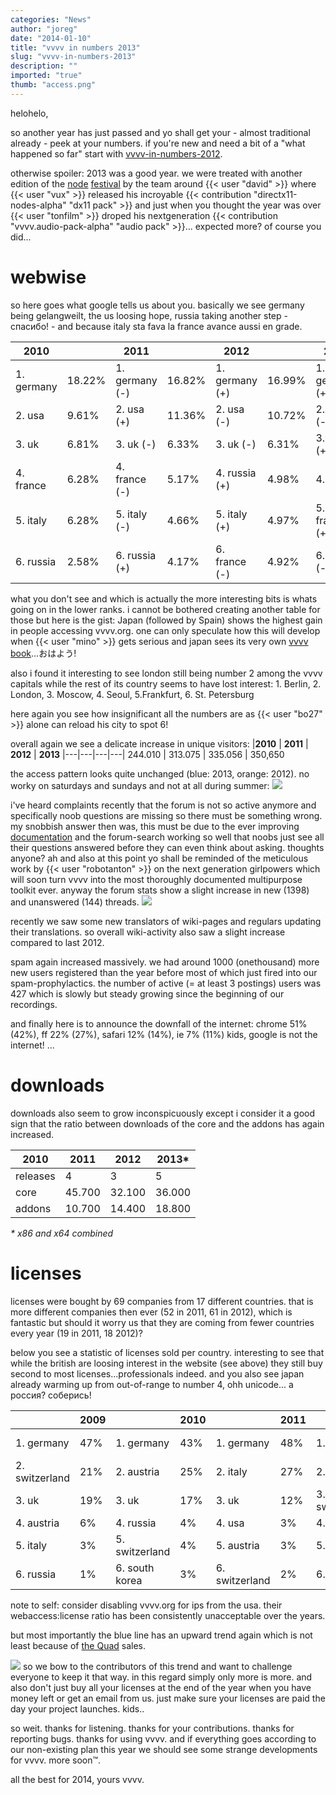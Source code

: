 ```yaml
---
categories: "News"
author: "joreg"
date: "2014-01-10"
title: "vvvv in numbers 2013"
slug: "vvvv-in-numbers-2013"
description: ""
imported: "true"
thumb: "access.png"
---
```



helohelo,

so another year has just passed and yo shall get your - almost traditional already - peek at your numbers. if you're new and need a bit of a "what happened so far" start with [vvvv-in-numbers-2012](/blog/2013/vvvv-in-numbers-2012).

otherwise spoiler: 2013 was a good year. we were treated with another edition of the [node](https://vimeo.com/65049567) [festival](http://www.flickr.com/photos/node-forum/) by the team around {{< user "david" >}} where {{< user "vux" >}} released his incroyable {{< contribution "directx11-nodes-alpha" "dx11 pack" >}} and just when you thought the year was over {{< user "tonfilm" >}} droped his nextgeneration {{< contribution "vvvv.audio-pack-alpha" "audio pack" >}}... expected more? of course you did...

# webwise

so here goes what google tells us about you. basically we see germany being gelangweilt, the us loosing hope, russia taking another step - спасибо! - and because italy sta fava la france avance aussi en grade.

|**2010**| |**2011**| |**2012**| |**2013**|
|---|---|---|---|---|---|---|
1\. germany|18.22%|1. germany (-)|16.82%|1. germany (+)|16.99%|1. germany (+)|17.02%
2\. usa|9.61%|2. usa (+)|11.36%|2. usa (-)|10.72%|2. usa (-)|9.87%
3\. uk|6.81%|3. uk (-)|6.33%|3. uk (-)|6.31%|3. russia (+)|5.78%
4\. france|6.28%|4. france (-)|5.17%|4. russia (+)|4.98%|4. uk (-)|5.64%
5\. italy|6.28%|5. italy (-)|4.66%|5. italy (+)|4.97%|5. france (+)|4.93%
6\. russia|2.58%|6. russia (+)|4.17%|6. france (-)|4.92%|6. italy (-)|4.56%


what you don't see and which is actually the more interesting bits is whats going on in the lower ranks. i cannot be bothered creating another table for those but here is the gist: Japan (followed by Spain) shows the highest gain in people accessing vvvv.org. one can only speculate how this will develop when {{< user "mino" >}} gets serious and japan sees its very own [vvvv book](/blog/2013/cover-art-illustrations-competition)...おはよう!

also i found it interesting to see london still being number 2 among the vvvv capitals while the rest of its country seems to have lost interest: 1. Berlin, 2. London, 3. Moscow, 4. Seoul, 5.Frankfurt, 6. St. Petersburg

here again you see how insignificant all the numbers are as {{< user "bo27" >}} alone can reload his city to spot 6!

overall again we see a delicate increase in unique visitors:
|**2010** | **2011** | **2012** | **2013**
|---|---|---|---|
244.010 | 313.075 | 335.056 | 350,650


the access pattern looks quite unchanged (blue: 2013, orange: 2012). no worky on saturdays and sundays and not at all during summer:
![](access.png) 

i've heard complaints recently that the forum is not so active anymore and specifically noob questions are missing so there must be something wrong. my snobbish answer then was, this must be due to the ever improving [documentation](https://betadocs.vvvv.org) and the forum-search working so well that noobs just see all their questions answered before they can even think about asking. thoughts anyone? ah and also at this point yo shall be reminded of the meticulous work by {{< user "robotanton" >}} on the next generation girlpowers which will soon turn vvvv into the most thoroughly documented multipurpose toolkit ever. anyway the forum stats show a slight increase in new (1398) and unanswered (144) threads. 
![](Diagrams-DirectX%20Renderer_2014.01.06-00.38.52.png) 

recently we saw some new translators of wiki-pages and regulars updating their translations. so overall wiki-activity also saw a slight increase compared to last 2012. 

spam again increased massively. we had around 1000 (onethousand) more new users registered than the year before most of which just fired into our spam-prophylactics. the number of active (= at least 3 postings) users was 427 which is slowly but steady growing since the beginning of our recordings.

and finally here is to announce the downfall of the internet:
chrome 51% (42%), ff 22% (27%), safari 12% (14%), ie 7% (11%)
kids, google is not the internet!
...

# downloads

downloads also seem to grow inconspicuously except i consider it a good sign that the ratio between downloads of the core and the addons has again increased. 

|**2010** | **2011** | **2012** | **2013***
|---|---|---|---|
releases | 4 | 3 | 5 | 5
core | 45.700 | 32.100 | 36.000 | 45.000
addons | 10.700 | 14.400 | 18.800 | 29.000

*\* x86 and x64 combined*

# licenses

licenses were bought by 69 companies from 17 different countries. that is more different companies then ever (52 in 2011, 61 in 2012), which is fantastic but should it worry us that they are coming from fewer countries every year (19 in 2011, 18 2012)? 

below you see a statistic of licenses sold per country. interesting to see that while the british are loosing interest in the website (see above) they still buy second to most licenses...professionals indeed. and you also see japan already warming up from out-of-range to number 4, ohh unicode... а россия? соберись!

| |**2009**| |**2010**| |**2011**| |**2012**| |**2013**|
|---|---|---|---|---|---|---|---|---|---|
1\. germany|47%|1. germany|43%|1. germany|48%|1. germany|65%|1. germany|55%
2\. switzerland|21%|2. austria|25%|2. italy|27%|2. uk|10%|2. uk|25%
3\. uk|19%|3. uk|17%|3. uk|12%|3. switzerland|8%|3. austria|3%
4\. austria|6%|4. russia|4%|4. usa|3%|4. russia|5%|4. japan|2.8%
5\. italy|3%|5. switzerland|4%|5. austria|3%|5. austria|3%|5. russia|2.5%
6\. russia|1%|6. south korea|3%|6. switzerland|2%|6. spain|2%|6. france|2.5%

note to self: consider disabling vvvv.org for ips from the usa. their webaccess:license ratio has been consistently unacceptable over the years. 

but most importantly the blue line has an upward trend again which is not least because of [the Quad](http://www.tinkersoup.de/?ActionCall=WebActionArticleSearch&Params%5bproducer%5d=28) sales. 

![](Diagrams-DirectX%20Renderer_2014.01.02-00.23.53.png) 
so we bow to the contributors of this trend and want to challenge everyone to keep it that way. in this regard simply only more is more. and also don't just buy all your licenses at the end of the year when you have money left or get an email from us. just make sure your licenses are paid the day your project launches. kids..

so weit. thanks for listening. thanks for your contributions. thanks for reporting bugs. thanks for using vvvv. and if everything goes according to our non-existing plan this year we should see some strange developments for vvvv. more soon™. 

all the best for 2014,
yours vvvv.